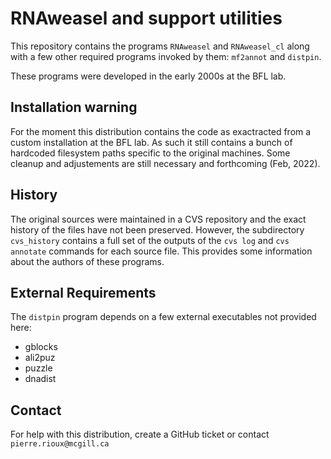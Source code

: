 
# RNAweasel and support utilities

This repository contains the programs `RNAweasel` and `RNAweasel_cl`
along with a few other required programs invoked by them: `mf2annot`
and `distpin`.

These programs were developed in the early 2000s at the BFL lab.

## Installation warning

For the moment this distribution contains the code as
exactracted from a custom installation at the BFL lab. As
such it still contains a bunch of hardcoded filesystem paths
specific to the original machines. Some cleanup and adjustements
are still necessary and forthcoming (Feb, 2022).

## History

The original sources were maintained in a CVS repository and the
exact history of the files have not been preserved. However,
the subdirectory `cvs_history` contains a full set of the outputs
of the `cvs log` and `cvs annotate` commands for each source file.
This provides some information about the authors of these programs.

## External Requirements

The `distpin` program depends on a few external executables not
provided here:

* gblocks
* ali2puz
* puzzle
* dnadist

## Contact

For help with this distribution, create a GitHub ticket or
contact `pierre.rioux@mcgill.ca`

